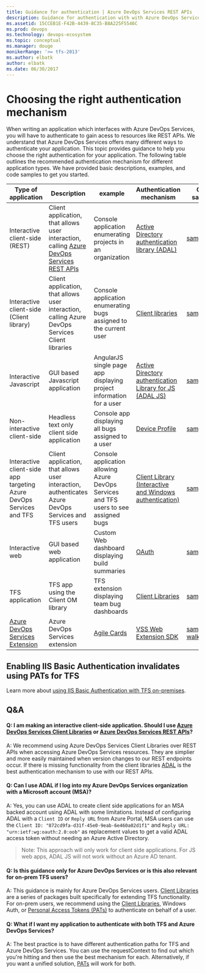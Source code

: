```yaml
---
title: Guidance for authentication | Azure DevOps Services REST APIs
description: Guidance for authentication with with Azure DevOps Services.
ms.assetid: 15CCEB1E-F42B-4439-8C35-B8A225F5546C
ms.prod: devops
ms.technology: devops-ecosystem
ms.topic: conceptual
ms.manager: douge
monikerRange: '>= tfs-2013'
ms.author: elbatk
author: elbatk
ms.date: 06/30/2017
---
```


# Choosing the right authentication mechanism


When writing an application which interfaces with Azure DevOps Services, you will have to authenticate to gain acess to resources like REST APIs. We understand that Azure DevOps Services offers many different ways to authenticate your application. This topic provides guidance to help you choose the right authentication for your application. The following table outlines the recommended authentication mechanism for different application types. We have provided basic descriptions, examples, and code samples to get you started.

| Type of application | Description | example |Authentication mechanism | Code samples |
|---------------------|-------------|---------|-------------------------|--------|
 Interactive client-side (REST) | Client application, that allows user interaction, calling [Azure DevOps Services REST APIs](/rest/api/vsts) | Console application enumerating projects in an organization | [Active Directory authentication library (ADAL)](/azure/active-directory/develop/active-directory-authentication-libraries) | [sample](https://github.com/Microsoft/vsts-auth-samples/tree/master/ManagedClientConsoleAppSample) |
| Interactive client-side (Client library) | Client application, that allows user interaction, calling Azure DevOps Services Client libraries | Console application enumerating bugs assigned to the current user |  [Client libraries](../../concepts/dotnet-client-libraries.md) | [sample](https://github.com/Microsoft/vsts-auth-samples/tree/master/ClientLibraryConsoleAppSample) |
| Interactive Javascript | GUI based Javascript application | AngularJS single page app displaying project information for a user | [Active Directory authentication Library for JS (ADAL JS)](https://github.com/AzureAD/azure-activedirectory-library-for-js) | [sample](https://github.com/Microsoft/vsts-auth-samples/tree/master/JavascriptWebAppSample) |
| Non-interactive client-side | Headless text only client side application | Console app displaying all bugs assigned to a user | [Device Profile](https://azure.microsoft.com/resources/samples/active-directory-dotnet-deviceprofile/?v=17.23h) | [sample](https://github.com/Microsoft/vsts-auth-samples/tree/master/DeviceProfileSample) |
| Interactive client-side app targeting Azure DevOps Services and TFS | Client application, that allows user interaction, authenticates Azure DevOps Services and TFS users | Console application allowing Azure DevOps Services and TFS users to see assigned bugs |  [Client Library (Interactive and Windows authentication)](/azure/devops/integrate/get-started/client-libraries/samples#authenticating-team-foundation-server) | [sample](https://github.com/Microsoft/vsts-auth-samples/tree/master/DualSupportClientSample) |
| Interactive web | GUI based web application | Custom Web dashboard displaying build summaries |[OAuth](./oauth.md) | [sample](https://github.com/Microsoft/vsts-auth-samples/tree/master/OAuthWebSample) |
| TFS application | TFS app using the Client OM library | TFS extension displaying team bug dashboards | [Client Libraries](../../concepts/dotnet-client-libraries.md) | [sample](https://github.com/Microsoft/vsts-auth-samples/tree/master/ClientLibraryConsoleAppSample) |
| [Azure DevOps Services Extension](../../../extend/get-started/node.md) | Azure DevOps Services extension | [Agile Cards](https://marketplace.visualstudio.com/items?itemName=spartez.agile-cards) | [VSS Web Extension SDK](https://github.com/Microsoft/vss-web-extension-sdk) | [sample walkthrough](../../../extend/develop/add-dashboard-widget.md) |



## Enabling IIS Basic Authentication invalidates using PATs for TFS

Learn more about [using IIS Basic Authentication with TFS on-premises](iis-basic-auth.md).



## Q&A

#### Q: I am making an interactive client-side application. Should I use [Azure DevOps Services Client Libraries](./../client-libraries/dotnet.md) or [Azure DevOps Services REST APIs](/rest/api/vsts)?
A: We recommend using Azure DevOps Services Client Libraries over REST APIs when accessing Azure DevOps Services resources. They are simplier and more easily maintained when version changes to our REST endpoints occur. If there is missing functionality from the client libraries [ADAL](/azure/active-directory/develop/active-directory-authentication-libraries) is the best authentication mechanism to use with our REST APIs.

#### Q: Can I use ADAL if I log into my Azure DevOps Services organization with a Microsoft account (MSA)?

A: Yes, you can use ADAL to create client side applications for an MSA backed account using ADAL with some limitations. Instead of configuring ADAL with a `Client ID` or `Reply URL` from Azure Portal, MSA users can use the `Client ID: "872cd9fa-d31f-45e0-9eab-6e460a02d1f1"` and `Reply URL: "urn:ietf:wg:oauth:2.0:oob"` as replacement values to get a valid ADAL access token without needing an Azure Active Directory. 

>Note: This approach will only work for client side applications. For JS web apps, ADAL JS will not work without an Azure AD tenant.

#### Q: Is this guidance only for Azure DevOps Services or is this also relevant for on-prem TFS users?

A: This guidance is mainly for Azure DevOps Services users. [Client Libraries](./../client-libraries/dotnet.md) are a series of packages built specifically for extending TFS functionality. For on-prem users, we recommend using the [Client Libraries](./../client-libraries/dotnet.md), Windows Auth, or [Personal Access Tokens (PATs)](./PATs.md) to authenticate on behalf of a user.

#### Q: What if I want my application to authenticate with both TFS and Azure DevOps Services?

A: The best practice is to have different authentication paths for TFS and Azure DevOps Services. You can use the requestContext to find out which you're hitting and then use the best mechanism for each. Alternatively, if you want a unified solution, [PATs](./PATs.md) will work for both.

